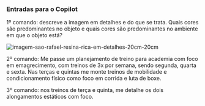 ### Entradas para o Copilot

1º comando: descreve a imagem em detalhes e do que se trata. Quais cores são predominantes no objeto e quais cores são predominantes no ambiente em que o objeto está?


![imagem-sao-rafael-resina-rica-em-detalhes-20cm-20cm](https://github.com/user-attachments/assets/5de00ceb-7bf8-4ec9-b315-84ced79ae7a7)  

2º comando: Me passe um planejamento de treino para academia com foco em emagrecimento, com treinos de 3x por semana, sendo segunda, quarta e sexta.
Nas terças e quintas me monte treinos de mobilidade e condicionamento físico como foco em corrida e luta de boxe.

3º comando: nos treinos de terça e quinta, me detalhe os dois alongamentos estáticos com foco.
